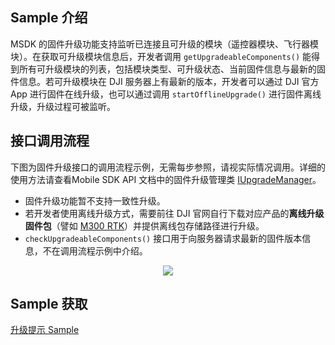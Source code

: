 ## Sample 介绍

MSDK 的固件升级功能支持监听已连接且可升级的模块（遥控器模块、飞行器模块）。在获取可升级模块信息后，开发者调用 `getUpgradeableComponents()` 能得到所有可升级模块的列表，包括模块类型、可升级状态、当前固件信息与最新的固件信息。若可升级模块在 DJI 服务器上有最新的版本，开发者可以通过 DJI 官方 App 进行固件在线升级，也可以通过调用 `startOfflineUpgrade()` 进行固件离线升级，升级过程可被监听。

## 接口调用流程

下图为固件升级接口的调用流程示例，无需每步参照，请视实际情况调用。详细的使用方法请查看Mobile SDK API 文档中的固件升级管理类 [IUpgradeManager](https://developer.dji.com/cn/api-reference-v5/android-api/Components/IUpgradeManager/IUpgradeManager.html)。

* 固件升级功能暂不支持一致性升级。
* 若开发者使用离线升级方式，需要前往 DJI 官网自行下载对应产品的**离线升级固件包**（譬如 [M300 RTK](https://www.dji.com/au/matrice-300/downloads?site=brandsite&from=insite_search)）并提供离线包存储路径进行升级。
* `checkUpgradeableComponents()` 接口用于向服务器请求最新的固件版本信息，不在调用流程示例中介绍。

<div align=center>
<img src="https://terra-1-g.djicdn.com/71a7d383e71a4fb8887a310eb746b47f/msdk/Documentation/v5.3/firmware-upgrade-api1.png" style="width:auto"/>
</div>

## Sample 获取

[升级提示 Sample](https://github.com/dji-sdk/Mobile-SDK-Android-V5/tree/dev-sdk-main/SampleCode-V5/android-sdk-v5-sample/src/main/java/dji/sampleV5/aircraft)